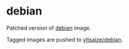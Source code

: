 # debian

Patched version of [debian](https://hub.docker.com/_/debian) image.

Tagged images are pushed to [yltsaize/debian](https://hub.docker.com/r/yltsaize/debian).
